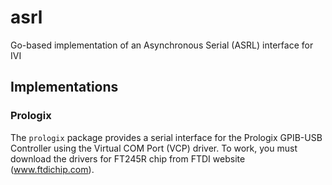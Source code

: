 # asrl

Go-based implementation of an Asynchronous Serial (ASRL) interface for IVI

## Implementations

### Prologix

The `prologix` package provides a serial interface for the Prologix GPIB-USB
Controller using the Virtual COM Port (VCP) driver. To work, you must download
the drivers for FT245R chip from FTDI website (www.ftdichip.com).
